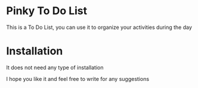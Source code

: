 # Pinky To Do List
This is a To Do List, you can use it to organize your activities during the day

# Installation
It does not need any type of installation

I hope you like it and feel free to write for any suggestions 
